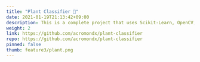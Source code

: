 ```yaml
---
title: "Plant Classifier 🌱"
date: 2021-01-19T21:13:42+09:00
description: This is a complete project that uses Scikit-Learn, OpenCV, and Numpy to classify plant species using Random Forest classifier.
weight: 2
link: https://github.com/acromondx/plant-classifier
repo: https://github.com/acromondx/plant-classifier
pinned: false
thumb: feature3/plant.png
---
```

